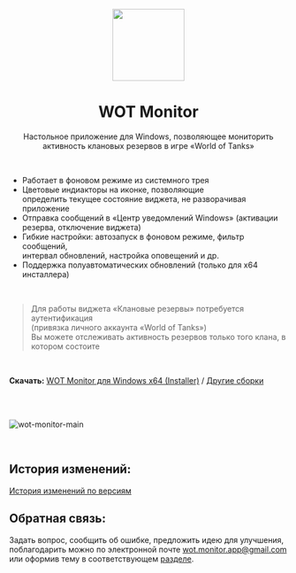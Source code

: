 <p align="center">
  <img src="https://user-images.githubusercontent.com/24222149/115955361-ab72ad80-a4fe-11eb-9f3e-9488e8808dd9.png" height="130">
  <h1 align="center">WOT Monitor</h1>
  <p align="center">
<!-- <a href="https://github.com/WahaWaher/wot-monitor/releases">
	<img src="https://img.shields.io/github/package-json/v/WahaWaher/wot-monitor?label=%D0%92%D0%B5%D1%80%D1%81%D0%B8%D1%8F&style=flat-square" alt="asd">
    </a> -->
  </p>
  <p align="center">Настольное приложение для Windows, позволяющее мониторить <br> активность клановых резервов в игре «World of Tanks»<p>
</p>

<br>

* Работает в фоновом режиме из системного трея
* Цветовые индиакторы на иконке, позволяющие <br> определить текущее состояние виджета, не разворачивая приложение
* Отправка сообщений в «Центр уведомлений Windows» (активации резерва, отключение виджета)
* Гибкие настройки: автозапуск в фоновом режиме, фильтр сообщений, <br> интервал обновлений, настройка оповещений и др.
* Поддержка полуавтоматических обновлений (только для x64 инсталлера)

<br>

> Для работы виджета «Клановые резервы» потребуется аутентификация <br> (привязка личного аккаунта «World of Tanks») <br>
> Вы можете отслеживать активность резервов только того клана, в котором состоите

<br>

**Скачать:** [WOT Monitor для Windows x64 (Installer)](https://github.com/WahaWaher/wot-monitor/releases/download/v1.1.0/wot-monitor-1.1.0-setup-win-x64.exe) / [Другие сборки](https://github.com/WahaWaher/wot-monitor/releases/)

<br><br>

![wot-monitor-main](https://user-images.githubusercontent.com/24222149/115959951-77f04d00-a517-11eb-94af-6b22ba286235.png)

<br>

## История изменений:
<a href="https://github.com/WahaWaher/wot-monitor/blob/main/CHANGELOG.md">История изменений по версиям</a>

## Обратная связь:
Задать вопрос, сообщить об ошибке, предложить идею для улучшения, поблагодарить можно по электронной почте <a href="mailto:wot.monitor.app@gmail.com">wot.monitor.app@gmail.com</a> или оформив тему в соответствующем [разделе](https://github.com/WahaWaher/wot-monitor/issues).